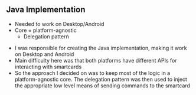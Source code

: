 ## Java Implementation
* Needed to work on Desktop/Android
* Core = platform-agnostic
	* Delegation pattern

<aside class="notes">
<ul>
	<li>I was responsible for creating the Java implementation, making it work on Desktop and Android</li>
	<li>Main difficulty here was that both platforms have different APIs for interacting with smartcards</li>
	<li>So the approach I decided on was to keep most of the logic in a platform-agnostic core. The delegation pattern was then used to inject the appropriate low level means of sending commands to the smartcard</li>
</ul>
</aside>